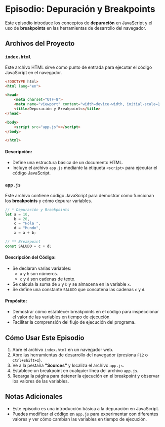 # Episodio: Depuración y Breakpoints

Este episodio introduce los conceptos de **depuración** en JavaScript y el uso de **breakpoints** en las herramientas de desarrollo del navegador.

## Archivos del Proyecto

### `index.html`
Este archivo HTML sirve como punto de entrada para ejecutar el código JavaScript en el navegador.

```html
<!DOCTYPE html>
<html lang="en">

<head>
    <meta charset="UTF-8">
    <meta name="viewport" content="width=device-width, initial-scale=1.0">
    <title>Depuración y Breakpoints</title>
</head>

<body>
    <script src="app.js"></script>
</body>

</html>
```

#### Descripción:
- Define una estructura básica de un documento HTML.
- Incluye el archivo `app.js` mediante la etiqueta `<script>` para ejecutar el código JavaScript.

### `app.js`
Este archivo contiene código JavaScript para demostrar cómo funcionan los **breakpoints** y cómo depurar variables.

```javascript
// * Depuración y Breakpoints
let a = 10,
    b = 20,
    c = "Hola ",
    d = "Mundo",
    x = a + b;

// ** Breakpoint
const SALUDO = c + d;
```

#### Descripción del Código:
- Se declaran varias variables:
  - `a` y `b` son números.
  - `c` y `d` son cadenas de texto.
- Se calcula la suma de `a` y `b` y se almacena en la variable `x`.
- Se define una constante `SALUDO` que concatena las cadenas `c` y `d`.

#### Propósito:
- Demostrar cómo establecer breakpoints en el código para inspeccionar el valor de las variables en tiempo de ejecución.
- Facilitar la comprensión del flujo de ejecución del programa.

## Cómo Usar Este Episodio
1. Abre el archivo `index.html` en un navegador web.
2. Abre las herramientas de desarrollo del navegador (presiona `F12` o `Ctrl+Shift+I`).
3. Ve a la pestaña **"Sources"** y localiza el archivo `app.js`.
4. Establece un breakpoint en cualquier línea del archivo `app.js`.
5. Recarga la página para detener la ejecución en el breakpoint y observar los valores de las variables.

## Notas Adicionales
- Este episodio es una introducción básica a la depuración en JavaScript.
- Puedes modificar el código en `app.js` para experimentar con diferentes valores y ver cómo cambian las variables en tiempo de ejecución.

